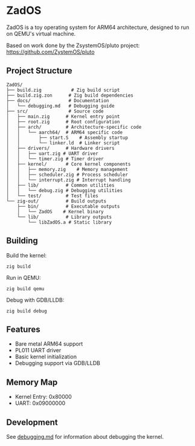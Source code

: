 # ZadOS

ZadOS is a toy operating system for ARM64 architecture, designed to run on QEMU's virtual machine.

Based on work done by the ZsystemOS/pluto project: https://github.com/ZystemOS/pluto

## Project Structure

```
ZadOS/
├── build.zig           # Zig build script
├── build.zig.zon      # Zig build dependencies
├── docs/              # Documentation
│   └── debugging.md   # Debugging guide
├── src/               # Source code
│   ├── main.zig      # Kernel entry point
│   ├── root.zig      # Root configuration
│   ├── arch/         # Architecture-specific code
│   │   └── aarch64/  # ARM64 specific code
│   │       ├── start.S    # Assembly startup
│   │       └── linker.ld  # Linker script
│   ├── drivers/      # Hardware drivers
│   │   ├── uart.zig # UART driver
│   │   └── timer.zig # Timer driver
│   ├── kernel/       # Core kernel components
│   │   ├── memory.zig    # Memory management
│   │   ├── scheduler.zig # Process scheduler
│   │   └── interrupt.zig # Interrupt handling
│   ├── lib/          # Common utilities
│   │   └── debug.zig # Debugging utilities
│   └── test/         # Test files
└── zig-out/          # Build outputs
    ├── bin/          # Executable outputs
    │   └── ZadOS    # Kernel binary
    └── lib/          # Library outputs
        └── libZadOS.a # Static library
```

## Building

Build the kernel:
```fish
zig build
```

Run in QEMU:
```fish
zig build qemu
```

Debug with GDB/LLDB:
```fish
zig build debug
```

## Features

- Bare metal ARM64 support
- PL011 UART driver
- Basic kernel initialization
- Debugging support via GDB/LLDB

## Memory Map

- Kernel Entry: 0x80000
- UART: 0x09000000

## Development

See [debugging.md](debugging.md) for information about debugging the kernel.
